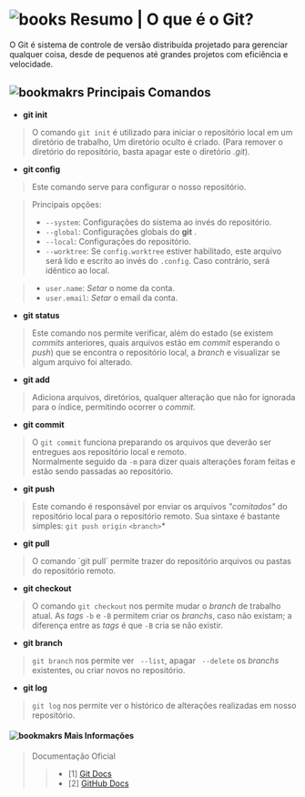 # ![books](https://img.icons8.com/emoji/96/books-emoji.png) Resumo | O que é o Git?
O Git é sistema de controle de versão distribuída projetado para gerenciar qualquer coisa, desde de pequenos até grandes projetos com eficiência e velocidade.


## ![bookmakrs](https://img.icons8.com/emoji/48/bookmark-tabs.png) Principais Comandos


- **git init**
> O comando `git init` é utilizado para iniciar o repositório local em um diretório de trabalho,
Um diretório oculto é criado. (Para remover o diretório do repositório, basta apagar este o diretório *.git*).

- **git config**
> Este comando serve para configurar o nosso repositório.

> Principais opções: 
> - `--system`: Configurações do sistema ao invés do repositório. 
> - `--global`: Configurações globais do __git__ . 
> - `--local`: Configurações do repositório. 
> - `--worktree`: Se `config.worktree` estiver habilitado, este arquivo será lido e escrito ao invés do `.config`. Caso contrário, será idêntico ao local. 

> - `user.name`: *Setar* o nome da conta. 
> - `user.email`: *Setar* o email da conta. 
> 


- **git status**
> Este comando nos permite verificar, além do estado (se existem *commits* anteriores, quais arquivos estão em *commit* esperando o *push*) que se encontra o repositório local, a *branch* e visualizar se algum arquivo foi alterado.

- **git add**
>  Adiciona arquivos, diretórios, qualquer alteração que não for ignorada para o índice, permitindo ocorrer o *commit*.<br>


- **git commit**
> O `git commit` funciona preparando os arquivos que deverão ser entregues aos repositório local e remoto.<br> Normalmente seguido da `-m` para dizer quais alterações foram feitas e estão sendo passadas ao repositório.
 
 
- **git push**
> Este comando é responsável por enviar os arquivos *"comitados"* do repositório local para o repositório remoto. Sua sintaxe é bastante simples: `git push origin` `<branch>`*


- **git pull**
> O comando ´git pull` permite trazer do repositório arquivos ou pastas do repositório remoto.


- **git checkout**
> O comando `git checkout` nos permite mudar o *branch* de trabalho atual. As *tags* `-b` e `-B` permitem criar os *branchs*, caso não existam; a diferença entre as *tags* é que `-B` cria se não existir. 


- **git branch**
> `git branch` nos permite ver ` --list`, apagar ` --delete` os *branchs* existentes, ou criar novos no repositório.

- **git log**
> `git log` nos permite ver o histórico de alterações realizadas em nosso repositório. 
> 

#### ![bookmakrs](https://img.icons8.com/emoji/48/bookmark-tabs.png) Mais Informações ####

> Documentação Oficial
 >> - [1] [Git Docs](<https://git-scm.com/doc>)
 >> - [2] [GitHub Docs](<https://docs.github.com/pt>)
>

